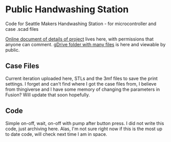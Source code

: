 # Public Handwashing Station

Code for Seattle Makers Handwashing Station - for microcontroller and case .scad files

[Online document of details of project](https://docs.google.com/document/d/1-PBiPL9ZbdBNWGurX_gGqHYQGLAaOwbc2duFg0iOV-k/edit?usp=sharing) lives here, with permissions that anyone can comment. [gDrive folder with many files](https://drive.google.com/drive/folders/1-24RShQuXvstHFheTFkZpZMX1k5Q41IC?usp=sharing) is here and viewable by public.

## Case Files

Current iteration uploaded here, STLs and the 3mf files to save the print settings. I forget and can't find where I got the case files from, I believe from thingiverse and I have some memory of changing the parameters in Fusion? Will update that soon hopefully.

## Code

Simple on-off, wait, on-off with pump after button press. I did not write this code, just archiving here. Alas, I'm not sure right now if this is the most up to date code, will check next time I am in space.
